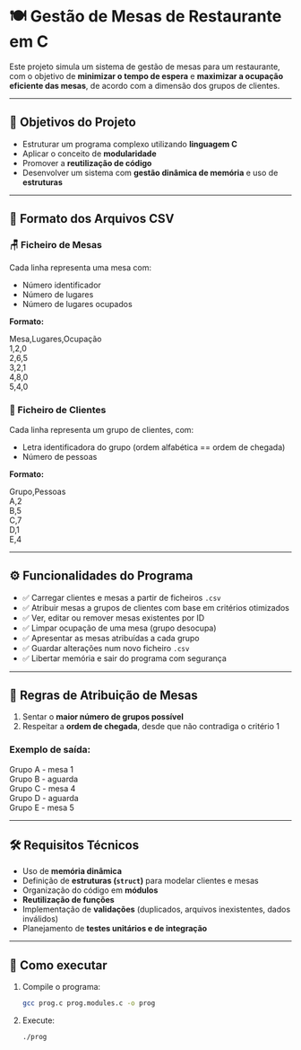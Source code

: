 # 🍽️ Gestão de Mesas de Restaurante em C

Este projeto simula um sistema de gestão de mesas para um restaurante, com o objetivo de **minimizar o tempo de espera** e **maximizar a ocupação eficiente das mesas**, de acordo com a dimensão dos grupos de clientes.

---

## 🎯 Objetivos do Projeto

- Estruturar um programa complexo utilizando **linguagem C**
- Aplicar o conceito de **modularidade**
- Promover a **reutilização de código**
- Desenvolver um sistema com **gestão dinâmica de memória** e uso de **estruturas**

---

## 📂 Formato dos Arquivos CSV

### 🪑 Ficheiro de Mesas

Cada linha representa uma mesa com:
- Número identificador
- Número de lugares
- Número de lugares ocupados

**Formato:**

Mesa,Lugares,Ocupação  
1,2,0  
2,6,5  
3,2,1  
4,8,0  
5,4,0  

### 👥 Ficheiro de Clientes

Cada linha representa um grupo de clientes, com:
- Letra identificadora do grupo (ordem alfabética == ordem de chegada)
- Número de pessoas

**Formato:**

Grupo,Pessoas  
A,2  
B,5  
C,7  
D,1  
E,4  

---

## ⚙️ Funcionalidades do Programa

- ✅ Carregar clientes e mesas a partir de ficheiros `.csv`
- ✅ Atribuir mesas a grupos de clientes com base em critérios otimizados
- ✅ Ver, editar ou remover mesas existentes por ID
- ✅ Limpar ocupação de uma mesa (grupo desocupa)
- ✅ Apresentar as mesas atribuídas a cada grupo
- ✅ Guardar alterações num novo ficheiro `.csv`
- ✅ Libertar memória e sair do programa com segurança

---

## 🧠 Regras de Atribuição de Mesas

1. Sentar o **maior número de grupos possível**
2. Respeitar a **ordem de chegada**, desde que não contradiga o critério 1

### Exemplo de saída:

Grupo A - mesa 1  
Grupo B - aguarda  
Grupo C - mesa 4  
Grupo D - aguarda  
Grupo E - mesa 5  

---

## 🛠️ Requisitos Técnicos

- Uso de **memória dinâmica**
- Definição de **estruturas (`struct`)** para modelar clientes e mesas
- Organização do código em **módulos**
- **Reutilização de funções**
- Implementação de **validações** (duplicados, arquivos inexistentes, dados inválidos)
- Planejamento de **testes unitários e de integração**

---

## 🚀 Como executar

1. Compile o programa:
   ```bash
   gcc prog.c prog.modules.c -o prog
   
2. Execute:
   ```bash
   ./prog  

